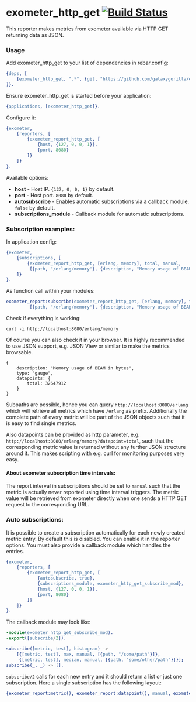 # exometer_http_get [![Build Status](https://travis-ci.org/GalaxyGorilla/exometer_http_get.svg)](https://travis-ci.org/GalaxyGorilla/exometer_http_get)

This reporter makes metrics from exometer available via HTTP GET returning data as JSON.

### Usage

Add exometer_http_get to your list of dependencies in rebar.config:

```erlang
{deps, [
    {exometer_http_get, ".*", {git, "https://github.com/galaxygorilla/exometer_http_get.git", "master"}}
]}.
```

Ensure exometer_http_get is started before your application:

```erlang
{applications, [exometer_http_get]}.
```

Configure it:

```erlang
{exometer,
    {reporters, [
        {exometer_report_http_get, [
            {host, {127, 0, 0, 1}},
            {port, 8080}
        ]}
    ]}
}.
```

Available options:

* __host__ - Host IP. `{127, 0, 0, 1}` by default.
* __port__ - Host port. `8080` by default.
* __autosubscribe__ - Enables automatic subscriptions via a callback module. `false` by default.
* __subscriptions_module__ - Callback module for automatic subscriptions.


### Subscription examples:

In application config:

```erlang
{exometer,
    {subscriptions, [
        {exometer_report_http_get, [erlang, memory], total, manual,
         [{path, "/erlang/memory"}, {description, "Memory usage of BEAM in bytes"}, {type, "gauge"}]},
    ]}
}.
```

As function call within your modules:

```erlang
exometer_report:subscribe(exometer_report_http_get, [erlang, memory], total, manual,
         [{path, "/erlang/memory"}, {description, "Memory usage of BEAM in bytes"}, {type, "gauge"}]).
```

Check if everything is working:

```
curl -i http://localhost:8080/erlang/memory
```

Of course you can also check it in your browser. It is highly recommended to use JSON support, e.g. JSON View or similar to make the metrics browsable.

```
{
    description: "Memory usage of BEAM in bytes",
    type: "gauge",
    datapoints: {
        total: 32647912
    }
}
```

Subpaths are possible, hence you can query `http://localhost:8080/erlang` which will retrieve all metrics which have `/erlang` as prefix. Additionally the complete path of every metric will be part of the JSON objects such that it is easy to find single metrics.

Also datapoints can be provided as http parameter, e.g. `http://localhost:8080/erlang/memory?datapoint=total`, such that the corresponding metric value is returned without any further JSON structure around it. This makes scripting with e.g. curl for monitoring purposes very easy.

#### About exometer subscription time intervals:

The report interval in subscriptions should be set to `manual` such that the metric is actually never reported using time interval triggers. The metric value will be retrieved from exometer directly when one sends a HTTP GET request to the corresponding URL.

### Auto subscriptions:

It is possible to create a subscription automatically for each newly created metric entry. By default this is disabled. You can enable it in the reporter options. You must also provide a callback module which handles the entries.

```erlang
{exometer,
    {reporters, [
        {exometer_report_http_get, [
            {autosubscribe, true},
            {subscriptions_module, exometer_http_get_subscribe_mod},
            {host, {127, 0, 0, 1}},
            {port, 8080}
        ]}
    ]}
}.
```

The callback module may look like:

```erlang
-module(exometer_http_get_subscribe_mod).
-export([subscribe/2]).

subscribe([metric, test], histogram) ->
    [{[metric, test], max, manual, [{path, "/some/path"}]},
     {[metric, test], median, manual, [{path, "some/other/path"}]}];
subscribe(_, _) -> [].
```

`subscribe/2` calls for each new entry and it should return a list or just one subscription. Here a single subscription has the following layout:

```erlang
{exometer_report:metric(), exometer_report:datapoint(), manual, exometer_report:extra()}
```
